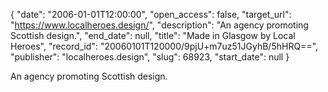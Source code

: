 {
  "date": "2006-01-01T12:00:00", 
  "open_access": false, 
  "target_url": "https://www.localheroes.design/", 
  "description": "An agency promoting Scottish design.", 
  "end_date": null, 
  "title": "Made in Glasgow by Local Heroes", 
  "record_id": "20060101T120000/9pjU+m7uz51JGyhB/5hHRQ==", 
  "publisher": "localheroes.design", 
  "slug": 68923, 
  "start_date": null
}

An agency promoting Scottish design.